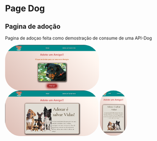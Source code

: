 <h1>Page Dog</h1>
<h2>Pagina de adoção</h2>
<p>Pagina de adoçao feita como demostração de consume de uma API-Dog</p>

<img align="center" alt="" height="150" style="border-radius:50px;" src="./imageReadme/pageDog.png">

<img align="center" alt="" height="150" style="border-radius:50px;" src="./imageReadme/pageDogHome.png">

<img align="center" alt="" height="150" style="border-radius:50px;" src="./imageReadme/PageDogResponsive.png">